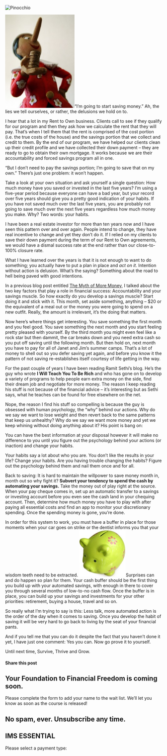 ![Pinocchio](https://yourfinanciallaunchpad.com/wp-content/uploads/elementor/thumbs/Pinocchio-qdc6cqrbkvkqbvm1juw1iusf84sbync09asazw9q4o.jpg "Pinocchio")

[![Pinocchio](attachments/Pinocchio-223x300.jpg)](http://yflmainprod.wpengine.com/wp-content/uploads/2015/06/Pinocchio.jpg)“I’m going to start saving money.” Ah, the lies we tell ourselves, or rather, the delusions we hold on to.

I hear that a lot in my Rent to Own business. Clients call to see if they qualify for our program and then they ask how we calculate the rent that they will pay. That’s when I tell them that the rent is comprised of the cost portion (i.e. the true costs of the house) and the savings portion that we collect and credit to them. By the end of our program, we have helped our clients clean up their credit profile and we have collected their down payment – they are ready to go to obtain their own mortgage. It works because we are their accountability and forced savings program all in one.

“But I don’t need to pay the savings portion; I’m going to save that on my own.” There’s just one problem: it won’t happen.

Take a look at your own situation and ask yourself a single question: How much money have you saved or invested in the last five years? I’m using a five-year period because everyone can have a bad year, but your record over five years should give you a pretty good indication of your habits. If you have not saved much over the last five years, you are probably not going to save much over the next five years regardless how much money you make. Why? Two words: your habits.

I have been a real estate investor for more than ten years now and I have seen this pattern over and over again. People intend to change, they have real incentive to change and yet they don’t do it. If I relied on my clients to save their down payment during the term of our Rent to Own agreements, we would have a dismal success rate at the end rather than our close-to-100% closure rate.

What I have learned over the years is that it is not enough to want to do something; you actually have to put a plan in place and *act on it*. Intention without action is delusion. What’s the saying? Something about the road to hell being paved with good intentions.

In a previous blog post entitled [The Myth of More Money](https://yflmainprod.wpengine.com/2014/10/the-myth-of-more-money/), I talked about the two key factors that play a role in financial success: Accountability and your savings muscle. So how exactly do you develop a savings muscle? Start doing it and stick with it. This month, set aside something, anything – $20 or the equivalent of a meal out or the money you were going to spend on a new outfit. Really, the amount is irrelevant, it’s the doing that matters.

Now here’s where things get interesting. You save something the first month and you feel good. You save something the next month and you start feeling pretty pleased with yourself. By the third month you might even feel like a rock star but then dammit, the car breaks down and you need extra cash so you put off saving until the following month. But then hold on, next month you have to pay for all of Janet and Jim’s summer camps. That’s a lot of money to shell out so you defer saving yet again, and before you know it the pattern of not saving re-establishes itself courtesy of life getting in the way.

For the past couple of years I have been reading Ramit Sethi’s blog. He’s the guy who wrote **I Will Teach You To Be Rich** and who has gone on to develop a variety of programs to help people earn extra money on the side, find their dream job and negotiate for more money. The reason I keep reading his stuff is not because of the financial advice – it’s interesting but as Sethi says, what he teaches can be found for free elsewhere on the net.

Nope, the reason I find his stuff so compelling is because the guy is obsessed with human psychology, the “why” behind our actions. Why do we say we want to lose weight and then revert back to the same patterns that keep us unhealthy? Why do we say we want more money and yet we keep whining without doing anything about it? His point is bang on:

You can have the best information at your disposal however it will make no difference to you until you figure out the psychology behind your actions (or inaction) and change your habits.

Your habits say a lot about who you are. You don’t like the results in your life? Change your habits. Are you having trouble changing the habits? Figure out the psychology behind them and nail them once and for all.

Back to saving: It is hard to maintain the willpower to save money month in, month out so why fight it? **Subvert your tendency to spend the cash by automating your savings.** Take the money out of play right at the source. When your pay cheque comes in, set up an automatic transfer to a savings or investing account before you even see the cash land in your chequing account. Then, determine how much money you have to play with after paying all essential costs and find an app to monitor your discretionary spending. Once the spending money is gone, you’re done.

In order for this system to work, you must have a buffer in place for those moments when your car goes on strike or the dentist informs you that your wisdom teeth need to be extracted. [![Piggy bank](attachments/Piggy-bank-150x150.jpg)](http://yflmainprod.wpengine.com/wp-content/uploads/2015/06/Piggy-bank.jpg)Surprises can and do happen so plan for them. Your cash buffer should be the first thing you build up with your automated savings, with enough in there to cover you through several months of low-to-no cash flow. Once the buffer is in place, you can build up your savings and investments for your other priorities: retirement, buying a house, travel and so on.

So really what I’m trying to say is this: Less talk, more automated action is the order of the day when it comes to saving. Once you develop the habit of saving it will be very hard to go back to living by the seat of your financial pants.

And if you tell me that you can do it despite the fact that you haven’t done it yet, I have just one comment: Yes you can. Now go prove it to yourself.

Until next time, Survive, Thrive and Grow.

#### Share this post

## Your Foundation to Financial Freedom is coming soon.

Please complete the form to add your name to the wait list. We’ll let you know as soon as the course is released!

## No spam, ever. Unsubscribe any time.

## IMS ESSENTIAL

Please select a payment type: